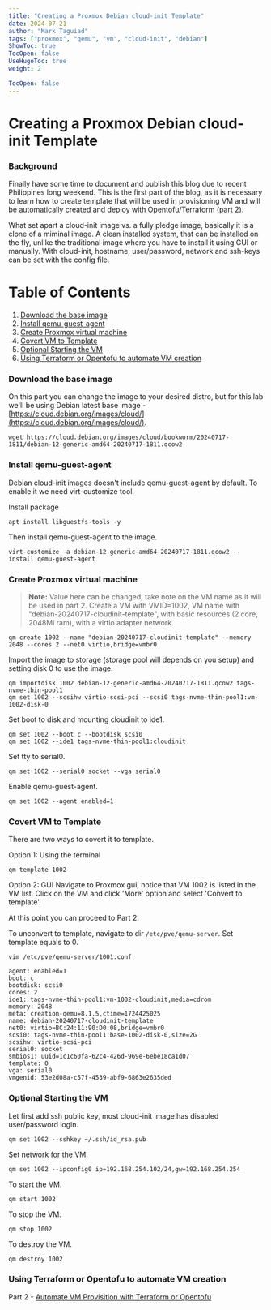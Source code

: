 ```yaml
---
title: "Creating a Proxmox Debian cloud-init Template"
date: 2024-07-21
author: "Mark Taguiad"
tags: ["proxmox", "qemu", "vm", "cloud-init", "debian"]
ShowToc: true
TocOpen: false
UseHugoToc: true
weight: 2

TocOpen: false
---
```


# Creating a Proxmox Debian cloud-init Template
### Background
Finally have some time to document and publish this blog due to recent Philippines long weekend. This is the first part of the blog, as it is necessary to learn how to create template that will be used in provisioning VM and will be automatically created and deploy with Opentofu/Terraform [(part 2)](/post/tf-tofu-proxmox). 

What set apart a cloud-init image vs. a fully pledge image, basically it is a clone of a miminal image. A clean installed system, that can be installed on the fly, unlike the traditional image where you have to install it using GUI or manually. With cloud-init, hostname, user/password, network and ssh-keys can be set with the config file.  

# Table of Contents
1. [Download the base image](#download-the-base-image)
2. [Install qemu-guest-agent](#install-qemu-guest-agent)
3. [Create Proxmox virtual machine](#create-proxmox-virtual-machine)
4. [Covert VM to Template](#covert-vm-to-template)
5. [Optional Starting the VM](#optional-starting-the-vm)
6. [Using Terraform or Opentofu to automate VM creation](#using-terraform-or-opentofu-to-automate-vm-creation)

### Download the base image
On this part you can change the image to your desired distro, but for this lab we'll be using Debian latest base image - [https://cloud.debian.org/images/cloud/](https://cloud.debian.org/images/cloud/). 

```
wget https://cloud.debian.org/images/cloud/bookworm/20240717-1811/debian-12-generic-amd64-20240717-1811.qcow2
```

### Install qemu-guest-agent
Debian cloud-init images doesn't include qemu-guest-agent by default. To enable it we need virt-customize tool.

Install package
```
apt install libguestfs-tools -y
```

Then install qemu-guest-agent to the image.
```
virt-customize -a debian-12-generic-amd64-20240717-1811.qcow2 --install qemu-guest-agent
```

### Create Proxmox virtual machine

> **Note:**
> Value here can be changed, take note on the VM name as it will be used in part 2.
Create a VM with VMID=1002, VM name with "debian-20240717-cloudinit-template", with basic resources (2 core, 2048Mi ram), with a virtio adapter network.
```
qm create 1002 --name "debian-20240717-cloudinit-template" --memory 2048 --cores 2 --net0 virtio,bridge=vmbr0
```

Import the image to storage (storage pool will depends on you setup) and setting disk 0 to use the image.
```
qm importdisk 1002 debian-12-generic-amd64-20240717-1811.qcow2 tags-nvme-thin-pool1
qm set 1002 --scsihw virtio-scsi-pci --scsi0 tags-nvme-thin-pool1:vm-1002-disk-0
```

Set boot to disk and mounting cloudinit to ide1.
```
qm set 1002 --boot c --bootdisk scsi0
qm set 1002 --ide1 tags-nvme-thin-pool1:cloudinit
```

Set tty to serial0.
```
qm set 1002 --serial0 socket --vga serial0
```

Enable qemu-guest-agent.
```
qm set 1002 --agent enabled=1
```

### Covert VM to Template

There are two ways to covert it to template. 

Option 1: Using the terminal
```
qm template 1002
```

Option 2: GUI
Navigate to Proxmox gui, notice that VM 1002 is listed in the VM list. Click on the VM and click 'More' option and select 'Convert to template'.

At this point you can proceed to Part 2. 

To unconvert to template, navigate to dir `/etc/pve/qemu-server`. Set template equals to 0.
```
vim /etc/pve/qemu-server/1001.conf

agent: enabled=1
boot: c
bootdisk: scsi0
cores: 2
ide1: tags-nvme-thin-pool1:vm-1002-cloudinit,media=cdrom
memory: 2048
meta: creation-qemu=8.1.5,ctime=1724425025
name: debian-20240717-cloudinit-template
net0: virtio=BC:24:11:90:D0:08,bridge=vmbr0
scsi0: tags-nvme-thin-pool1:base-1002-disk-0,size=2G
scsihw: virtio-scsi-pci
serial0: socket
smbios1: uuid=1c1c60fa-62c4-426d-969e-6ebe18ca1d07
template: 0
vga: serial0
vmgenid: 53e2d08a-c57f-4539-abf9-6863e2635ded
```

### Optional Starting the VM
Let first add ssh public key, most cloud-init image has disabled user/password login. 
```
qm set 1002 --sshkey ~/.ssh/id_rsa.pub
```
Set network for the VM. 
```
qm set 1002 --ipconfig0 ip=192.168.254.102/24,gw=192.168.254.254
```
To start the VM.
```
qm start 1002
```
To stop the VM.
```
qm stop 1002
```
To destroy the VM.
```
qm destroy 1002
```

### Using Terraform or Opentofu to automate VM creation

Part 2 - [Automate VM Provisition with Terraform or Opentofu](/post/tf-tofu-proxmox)